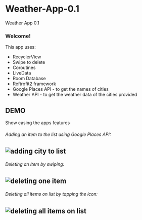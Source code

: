 # Weather-App-0.1
Weather App 0.1

### Welcome!

This app uses:

* RecyclerView
* Swipe to delete
* Coroutines
* LiveData
* Room Database
* Reftrofit2 framework
* Google Places API - to get the names of cities
* Weather API - to get the weather data of the cities provided

## **DEMO**


Show casing the apps features


###### Adding an item to the list using Google Places API:

![adding city to list](https://github.com/EFOC/Weather-App-0.1/blob/feature/add_gifs/app/gifs/adding-city.gif)
---

###### Deleting an item by swiping:

![deleting one item](https://github.com/EFOC/Weather-App-0.1/blob/feature/add_gifs/app/gifs/deleting-single-item.gif)
---

###### Deleting all items on list by tapping the icon:

![deleting all items on list](https://github.com/EFOC/Weather-App-0.1/blob/feature/add_gifs/app/gifs/deleting-all-items.gif)
---
